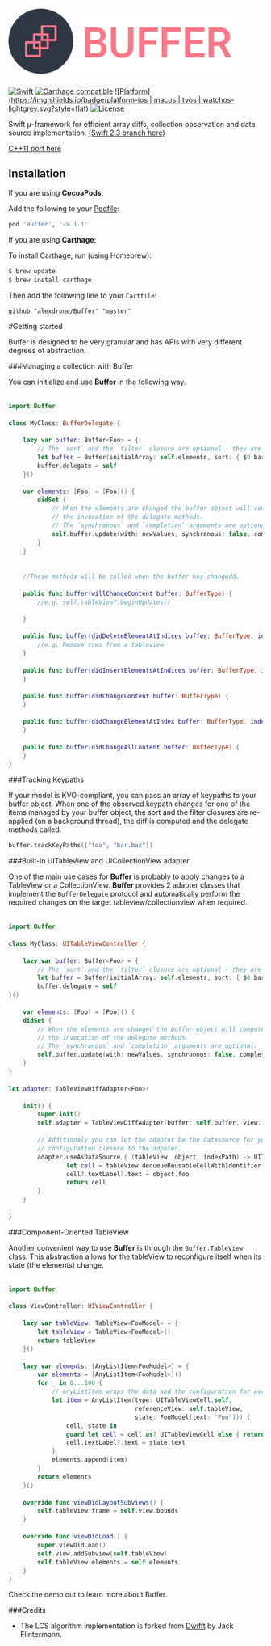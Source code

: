 # <img src="Doc/logo.png" width="444" alt="Buffer" />

[![Swift](https://img.shields.io/badge/swift-3-orange.svg?style=flat)](#)
[![Carthage compatible](https://img.shields.io/badge/Carthage-compatible-4BC51D.svg?style=flat)](https://github.com/Carthage/Carthage)
[![Platform](https://img.shields.io/badge/platform-ios | macos | tvos | watchos-lightgrey.svg?style=flat)](#)
[![License](https://img.shields.io/badge/license-MIT-blue.svg?style=flat)](https://opensource.org/licenses/MIT)

Swift μ-framework for efficient array diffs, collection observation and data source implementation.
[(Swift 2.3 branch here)](https://github.com/alexdrone/Buffer/tree/swift_2_3)

[C++11 port here](https://github.com/alexdrone/libbuffer)


## Installation
If you are using **CocoaPods**:


Add the following to your [Podfile](https://guides.cocoapods.org/using/the-podfile.html):

```ruby
pod 'Buffer', '~> 1.1'
```

If you are using **Carthage**:


To install Carthage, run (using Homebrew):

```bash
$ brew update
$ brew install carthage
```


Then add the following line to your `Cartfile`:

```
github "alexdrone/Buffer" "master"    
```


#Getting started

Buffer is designed to be very granular and has APIs with very different degrees of abstraction.

###Managing a collection with Buffer

You can initialize and use **Buffer** in the following way.

```swift

import Buffer

class MyClass: BufferDelegate {

	lazy var buffer: Buffer<Foo> = {
		// The `sort` and the `filter` closure are optional - they are a convenient way to map the src array.
		let buffer = Buffer(initialArray: self.elements, sort: { $0.bar > $1.bar }, filter: { $0.isBaz })
		buffer.delegate = self
	}()	
	
	var elements: [Foo] = [Foo]() {
		didSet {
			// When the elements are changed the buffer object will compute the difference and trigger
			// the invocation of the delegate methods.
			// The `synchronous` and `completion` arguments are optional.
			self.buffer.update(with: newValues, synchronous: false, completion: nil)
		}
	}
	
	
	//These methods will be called when the buffer has changedd.

	public func buffer(willChangeContent buffer: BufferType) {
		//e.g. self.tableView?.beginUpdates()

	}
	
	public func buffer(didDeleteElementAtIndices buffer: BufferType, indices: [UInt]) {
		//e.g. Remove rows from a tableview
	}
	
	public func buffer(didInsertElementsAtIndices buffer: BufferType, indices: [UInt]) {
	}
	
	public func buffer(didChangeContent buffer: BufferType) {
	}
	
	public func buffer(didChangeElementAtIndex buffer: BufferType, index: UInt) {
	}
	
	public func buffer(didChangeAllContent buffer: BufferType) {
	}
}
```

###Tracking Keypaths

If your model is KVO-compliant, you can pass an array of keypaths to your buffer object.
When one of the observed keypath changes for one of the items managed by your buffer object, the sort and the filter closures are re-applied (on a background thread), the diff is computed and the delegate methods called.

```swift
buffer.trackKeyPaths(["foo", "bar.baz"])
```

###Built-in UITableView and UICollectionView adapter

One of the main use cases for **Buffer** is probably to apply changes to a TableView or a CollectionView.
**Buffer** provides 2 adapter classes that implement the `BufferDelegate` protocol and automatically perform the required
changes on the target tableview/collectionview when required.

```swift

import Buffer

class MyClass: UITableViewController {

	lazy var buffer: Buffer<Foo> = {
		// The `sort` and the `filter` closure are optional - they are convenient way to map the src array.
		let buffer = Buffer(initialArray: self.elements, sort: { $0.bar > $1.bar }, filter: { $0.isBaz })
		buffer.delegate = self
}()	

	var elements: [Foo] = [Foo]() {
	didSet {
		// When the elements are changed the buffer object will compute the difference and trigger
		// the invocation of the delegate methods.
		// The `synchronous` and `completion` arguments are optional.
		self.buffer.update(with: newValues, synchronous: false, completion: nil)
	}
}

let adapter: TableViewDiffAdapter<Foo>!
  		
	init() {
		super.init()
		self.adapter = TableViewDiffAdapter(buffer: self.buffer, view: self.tableView)
		
		// Additionaly you can let the adapter be the datasource for your table view by passing a cell
		// configuration closure to the adpater.
		adapter.useAsDataSource { (tableView, object, indexPath) -> UITableViewCell in
	 			let cell = tableView.dequeueReusableCellWithIdentifier("MyCell")
	  			cell?.textLabel?.text = object.foo
	  			return cell
		}
	}

}

```

###Component-Oriented TableView

Another convenient way to use **Buffer** is through the `Buffer.TableView` class.
This abstraction allows for the tableView to reconfigure itself when its state (the elements) change.

```swift

import Buffer

class ViewController: UIViewController {

    lazy var tableView: TableView<FooModel> = {
        let tableView = TableView<FooModel>()
        return tableView
    }()

    lazy var elements: [AnyListItem<FooModel>] = {
        var elements = [AnyListItem<FooModel>]()
        for _ in 0...100 {
			// AnyListItem wraps the data and the configuration for every row in the tableview.
			let item = AnyListItem(type: UITableViewCell.self,
			                       referenceView: self.tableView,
			                       state: FooModel(text: "Foo"))) {
			    cell, state in
			    guard let cell = cell as? UITableViewCell else { return }
			    cell.textLabel?.text = state.text
			}
			elements.append(item)
        }
        return elements
    }()

    override func viewDidLayoutSubviews() {
        self.tableView.frame = self.view.bounds
    }

    override func viewDidLoad() {
        super.viewDidLoad()
        self.view.addSubview(self.tableView)
        self.tableView.elements = self.elements
    }
}

```

Check the demo out to learn more about Buffer.

###Credits

- The LCS algorithm implementation is forked from [Dwifft](https://github.com/jflinter/Dwifft) by Jack Flintermann.

